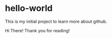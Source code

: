 # hello-world
This is my initial project to learn more about github.

Hi There!
Thank you for reading!
